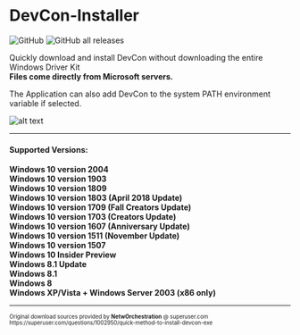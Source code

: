 <h1>DevCon-Installer</h1>

![GitHub](https://img.shields.io/github/license/Drawbackz/Devcon-Installer)
![GitHub all releases](https://img.shields.io/github/downloads/Drawbackz/DevCon-Installer/total)

Quickly download and install DevCon without downloading the entire Windows Driver Kit
<br>
<b>Files come directly from Microsoft servers.</b>

The Application can also add DevCon to the system PATH environment variable if selected.

![alt text](https://i.imgur.com/X5LCoPp.png)

---


<h4>Supported Versions:</h4>
<b>
Windows 10 version 2004
<br>
Windows 10 version 1903
<br>
Windows 10 version 1809
<br>  
Windows 10 version 1803 (April 2018 Update)
<br>
Windows 10 version 1709 (Fall Creators Update)
<br>
Windows 10 version 1703 (Creators Update)
<br>
Windows 10 version 1607 (Anniversary Update)
<br>
Windows 10 version 1511 (November Update)
<br>
Windows 10 version 1507
<br>
Windows 10 Insider Preview
<br>
Windows 8.1 Update
<br>
Windows 8.1
<br>
Windows 8
<br>
Windows XP/Vista + Windows Server 2003 (x86 only)
</b>
<br>

---
<small>
<small>
Original download sources provided by <b>NetwOrchestration</b> @ superuser.com
<br>
https://superuser.com/questions/1002950/quick-method-to-install-devcon-exe
</small>
</small>
